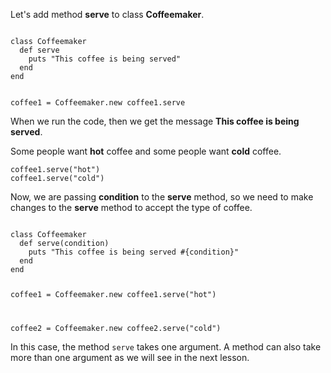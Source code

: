 Let's add method **serve**
to class **Coffeemaker**.

<codeblock language="ruby" type="lesson">
<code>
class Coffeemaker
  def serve
    puts "This coffee is being served"
  end
end

coffee1 = Coffeemaker.new
coffee1.serve
</code>
</codeblock>

When we run the code, then we
get the message
**This coffee is being served**.

Some people want **hot** coffee
and
some people want **cold** coffee.

```
coffee1.serve("hot")
coffee1.serve("cold")
```

Now, we are passing **condition** to the
**serve** method, so we need to make
changes to the **serve**
method to accept the type of coffee.

<codeblock language="ruby" type="lesson">
<code>
class Coffeemaker
  def serve(condition)
    puts "This coffee is being served #{condition}"
  end
end

coffee1 = Coffeemaker.new
coffee1.serve("hot")

coffee2 = Coffeemaker.new
coffee2.serve("cold")
</code>
</codeblock>

In this case, the method
`serve` takes one argument.
A method can also take more than
one argument as we will
see in the next lesson.